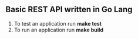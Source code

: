 ## Basic REST API written in Go Lang

1. To test an application run **make test**
2. To run an application run **make build**
